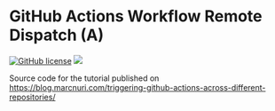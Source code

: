 GitHub Actions Workflow Remote Dispatch (A)
===========================================

[![GitHub license](https://img.shields.io/badge/license-Apache%202.0-blue.svg)](https://github.com/marcnuri-demo/actions-remote-dispatch-a/blob/master/LICENSE)
[<img src="https://github.com/marcnuri-demo/actions-remote-dispatch-a/workflows/Remote%20Dispatch%20Action%20Initiator/badge.svg" />](https://github.com/marcnuri-demo/actions-remote-dispatch-a/actions)

Source code for the tutorial published on https://blog.marcnuri.com/triggering-github-actions-across-different-repositories/
